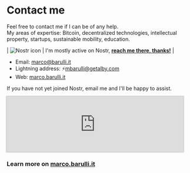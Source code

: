 # Contact me

Feel free to contact me if I can be of any help.  
My areas of expertise: Bitcoin, decentralized technologies, intellectual property, startups, sustainable mobility, education.

| ![Nostr icon](https://raw.githubusercontent.com/mbarulli/nostr-logo/refs/heads/main/PNG/nostr-icon-purple-64x64.png)    	|   I'm mostly active on Nostr, **[reach me there, thanks!](https://primal.net/p/npub18nagz6a53yh6d05e8trj487dhvyfhh4qchvsz87jqng4g4zl5tvs825evl)** |   

- Email: marco@barulli.it
- Lightning address: ⚡mbarulli@getalby.com
- Web: [marco.barulli.it](https://marco.barulli.it)

If you have not yet joined Nostr, email me and I'll be happy to assist.

<iframe src="https://formstr.app/#/embedded/e601ae263c36d6e5fd2db67df54d92c955721b1698b25fcd39c00ad559027468?hideTitleImage=true&hideDescription=true" width="480px" frameborder="0" style="border-style:none;box-shadow:0px 0px 2px 2px rgba(0,0,0,0.2);" cellspacing="0" ></iframe>

### Learn more on [marco.barulli.it](https://marco.barulli.it)
